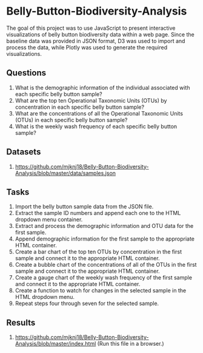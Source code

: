 # Belly-Button-Biodiversity-Analysis

The goal of this project was to use JavaScript to present interactive visualizations of belly button biodiversity data within a web page. Since the baseline data was provided in JSON format, D3 was used to import and process the data, while Plotly was used to generate the required visualizations.

## Questions

1. What is the demographic information of the individual associated with each specific belly button sample?
2. What are the top ten Operational Taxonomic Units (OTUs) by concentration in each specific belly button sample?
3. What are the concentrations of all the Operational Taxonomic Units (OTUs) in each specific belly button sample?
4. What is the weekly wash frequency of each specific belly button sample?

## Datasets

1. https://github.com/mjknj18/Belly-Button-Biodiversity-Analysis/blob/master/data/samples.json

## Tasks

1. Import the belly button sample data from the JSON file.
2. Extract the sample ID numbers and append each one to the HTML dropdown menu container.
3. Extract and process the demographic information and OTU data for the first sample.
4. Append demographic information for the first sample to the appropriate HTML container.
5. Create a bar chart of the top ten OTUs by concentration in the first sample and connect it to the appropriate HTML container.
6. Create a bubble chart of the concentrations of all of the OTUs in the first sample and connect it to the appropriate HTML container.
7. Create a gauge chart of the weekly wash frequency of the first sample and connect it to the appropriate HTML container.
8. Create a function to watch for changes in the selected sample in the HTML dropdown menu.
9. Repeat steps four through seven for the selected sample.

## Results

1. https://github.com/mjknj18/Belly-Button-Biodiversity-Analysis/blob/master/index.html (Run this file in a browser.)